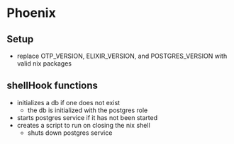 # Phoenix

## Setup

- replace OTP_VERSION, ELIXIR_VERSION, and POSTGRES_VERSION with valid nix packages

## shellHook functions

- initializes a db if one does not exist
  - the db is initialized with the postgres role
- starts postgres service if it has not been started
- creates a script to run on closing the nix shell
  - shuts down postgres service
